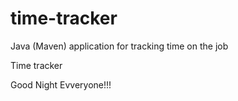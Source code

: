 # time-tracker
Java (Maven) application for tracking time on the job

Time tracker

Good Night Evveryone!!!
